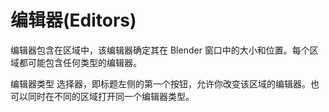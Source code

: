 # 编辑器(Editors)

编辑器包含在区域中，该编辑器确定其在 Blender 窗口中的大小和位置。每个区域都可能包含任何类型的编辑器。

编辑器类型 选择器，即标题左侧的第一个按钮，允许你改变该区域的编辑器。也可以同时在不同的区域打开同一个编辑器类型。






